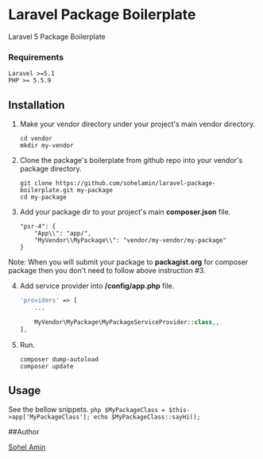 # Laravel Package Boilerplate
Laravel 5 Package Boilerplate

### Requirements
    Laravel >=5.1
    PHP >= 5.5.9 
    
## Installation

1. Make your vendor directory under your project's main vendor directory.
    ```
    cd vendor
    mkdir my-vendor
    ```
    
2. Clone the package's boilerplate from github repo into your vendor's package directory.
    ```
    git clone https://github.com/sohelamin/laravel-package-boilerplate.git my-package
    cd my-package
    ```

3. Add your package dir to your project's main **composer.json** file.
    ```
    "psr-4": {
        "App\\": "app/",
        "MyVendor\\MyPackage\\": "vendor/my-vendor/my-package"
    }
    ```
  Note: When you will submit your package to **packagist.org** for composer package then you don't need to follow above instruction #3.

4. Add service provider into **/config/app.php** file.
    ```php
    'providers' => [
        ...
    
        MyVendor\MyPackage\MyPackageServiceProvider::class,,
    ],
	```

5. Run.
    ```
    composer dump-autoload
    composer update
    ```


## Usage

See the bellow snippets.
    ```php
    $MyPackageClass = $this->app['MyPackageClass'];
    echo $MyPackageClass::sayHi();
    ```

##Author

<a href="http://www.sohelamin.com">Sohel Amin</a>